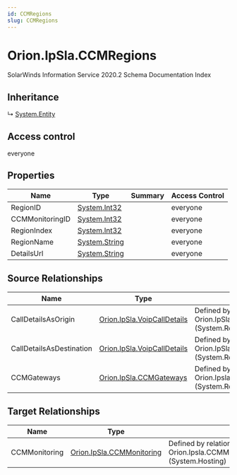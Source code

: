 ```yaml
---
id: CCMRegions
slug: CCMRegions
---
```


# Orion.IpSla.CCMRegions

SolarWinds Information Service 2020.2 Schema Documentation Index

## Inheritance

↳ [System.Entity](./../System/Entity)

## Access control

everyone

## Properties

| Name | Type | Summary | Access Control |
| ------ | ------ | ------ | ------ |
| RegionID | [System.Int32](https://docs.microsoft.com/en-us/dotnet/api/system.int32) |  | everyone |
| CCMMonitoringID | [System.Int32](https://docs.microsoft.com/en-us/dotnet/api/system.int32) |  | everyone |
| RegionIndex | [System.Int32](https://docs.microsoft.com/en-us/dotnet/api/system.int32) |  | everyone |
| RegionName | [System.String](https://docs.microsoft.com/en-us/dotnet/api/system.string) |  | everyone |
| DetailsUrl | [System.String](https://docs.microsoft.com/en-us/dotnet/api/system.string) |  | everyone |

## Source Relationships

| Name | Type | Notes |
| ------ | ------ | ------ |
| CallDetailsAsOrigin | [Orion.IpSla.VoipCallDetails](./../Orion.IpSla/VoipCallDetails) | Defined by relationship Orion.IpSla.VoipCallDetailsReferencesOriginRegion (System.Reference) |
| CallDetailsAsDestination | [Orion.IpSla.VoipCallDetails](./../Orion.IpSla/VoipCallDetails) | Defined by relationship Orion.IpSla.VoipCallDetailsReferencesDestinationRegion (System.Reference) |
| CCMGateways | [Orion.IpSla.CCMGateways](./../Orion.IpSla/CCMGateways) | Defined by relationship Orion.Ipsla.CCMGatewaysReferencesCCMRegions (System.Reference) |

## Target Relationships

| Name | Type | Notes |
| ------ | ------ | ------ |
| CCMMonitoring | [Orion.IpSla.CCMMonitoring](./../Orion.IpSla/CCMMonitoring) | Defined by relationship Orion.Ipsla.CCMMonitoringHostsCCMRegions (System.Hosting) |

